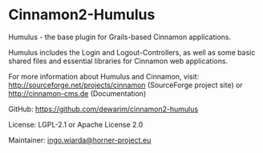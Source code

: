 # Cinnamon2-Humulus

Humulus - the base plugin for Grails-based Cinnamon applications.

Humulus includes the Login and Logout-Controllers, as well as some basic shared files
and essential libraries for Cinnamon web applications.

For more information about Humulus and Cinnamon, visit:
http://sourceforge.net/projects/cinnamon (SourceForge project site)
or
http://cinnamon-cms.de (Documentation)

GitHub: https://github.com/dewarim/cinnamon2-humulus

License: LGPL-2.1 or Apache License 2.0

Maintainer: ingo.wiarda@horner-project.eu